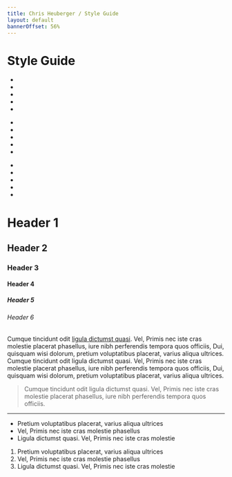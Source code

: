 ```yaml
---
title: Chris Heuberger / Style Guide
layout: default
bannerOffset: 56%
---
```


<div class="main-content">

  <h1 class="page-title">Style Guide</h1>

  <div class="spacer"></div>

  <ul class="color-palette">
    <li class="palette-swatch browndark"></li>
    <li class="palette-swatch greendark"></li>
    <li class="palette-swatch bluedark"></li>
    <li class="palette-swatch orangedark"></li>
    <li class="palette-swatch graydark"></li>
  </ul>
  <ul class="color-palette">
    <li class="palette-swatch brown"></li>
    <li class="palette-swatch green"></li>
    <li class="palette-swatch blue"></li>
    <li class="palette-swatch orange"></li>
    <li class="palette-swatch gray"></li>
  </ul>
  <ul class="color-palette">
    <li class="palette-swatch brownlight"></li>
    <li class="palette-swatch greenlight"></li>
    <li class="palette-swatch bluelight"></li>
    <li class="palette-swatch orangelight"></li>
    <li class="palette-swatch graylight"></li>
  </ul>

  <div class="spacer"></div>

  <h1>Header 1</h1>
  <h2>Header 2</h2>
  <h3>Header 3</h3>
  <h4>Header 4</h4>
  <h5>Header 5</h5>
  <h6>Header 6</h6>
   
  <div class="spacer"></div>

  <p>Cumque tincidunt odit <a class="text-link" href="#">ligula dictumst quasi</a>. Vel, Primis nec iste cras molestie placerat phasellus, iure nibh perferendis tempora quos officiis, Dui, quisquam wisi dolorum, pretium voluptatibus placerat, varius aliqua ultrices. Cumque tincidunt odit ligula dictumst quasi. Vel, Primis nec iste cras molestie placerat phasellus, iure nibh perferendis tempora quos officiis, Dui, quisquam wisi dolorum, pretium voluptatibus placerat, varius aliqua ultrices.</p>
  
  <div class="spacer"></div>
  
  <blockquote>Cumque tincidunt odit ligula dictumst quasi. Vel, Primis nec iste cras molestie placerat phasellus, iure nibh perferendis tempora quos officiis.</blockquote>

  <hr/>

  <ul class="basic-list basic-list__ul">
    <li>Pretium voluptatibus placerat, varius aliqua ultrices</li>
    <li>Vel, Primis nec iste cras molestie phasellus</li>
    <li>Ligula dictumst quasi. Vel, Primis nec iste cras molestie</li>
  </ul>

  <div class="spacer"></div>

  <ol class="basic-list basic-list__ol">
    <li>Pretium voluptatibus placerat, varius aliqua ultrices</li>
    <li>Vel, Primis nec iste cras molestie phasellus</li>
    <li>Ligula dictumst quasi. Vel, Primis nec iste cras molestie</li>
  </ol>

</div>